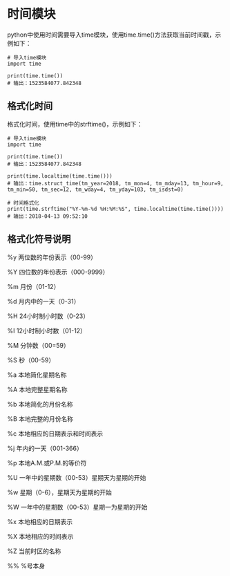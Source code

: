 # 时间模块 #

python中使用时间需要导入time模块，使用time.time()方法获取当前时间戳，示例如下：
```
# 导入time模块
import time

print(time.time())
# 输出：1523584077.842348

```
## 格式化时间 ##
格式化时间，使用time中的strftime()，示例如下：
```
# 导入time模块
import time

print(time.time())
# 输出：1523584077.842348

print(time.localtime(time.time()))
# 输出：time.struct_time(tm_year=2018, tm_mon=4, tm_mday=13, tm_hour=9, tm_min=50, tm_sec=12, tm_wday=4, tm_yday=103, tm_isdst=0)

# 时间格式化
print(time.strftime("%Y-%m-%d %H:%M:%S", time.localtime(time.time())))
# 输出：2018-04-13 09:52:10
```

## 格式化符号说明 ##

%y 两位数的年份表示（00-99）

%Y 四位数的年份表示（000-9999）

%m 月份（01-12）

%d 月内中的一天（0-31）

%H 24小时制小时数（0-23）

%I 12小时制小时数（01-12）

%M 分钟数（00=59）

%S 秒（00-59）

%a 本地简化星期名称

%A 本地完整星期名称

%b 本地简化的月份名称

%B 本地完整的月份名称

%c 本地相应的日期表示和时间表示

%j 年内的一天（001-366）

%p 本地A.M.或P.M.的等价符

%U 一年中的星期数（00-53）星期天为星期的开始

%w 星期（0-6），星期天为星期的开始

%W 一年中的星期数（00-53）星期一为星期的开始

%x 本地相应的日期表示

%X 本地相应的时间表示

%Z 当前时区的名称

%% %号本身

